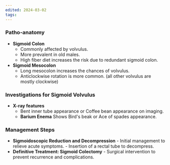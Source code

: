 ```yaml
---
edited: 2024-03-02
tags:
---
```


### Patho-anatomy
- **Sigmoid Colon**
  - Commonly affected by volvulus.
  - More prevalent in old males.
  - High fiber diet increases the risk due to redundant sigmoid colon.
- **Sigmoid Mesocolon**
  - Long mesocolon increases the chances of volvulus.
  - Anticlockwise rotation is more common. (all other volvulus are mostly clockwise)

### Investigations for Sigmoid Volvulus
- **X-ray features**
	- Bent inner tube appearance or Coffee bean appearance on imaging.
	- **Barium Enema** Shows Bird's beak or Ace of spades appearance.

### Management Steps
- **Sigmoidoscopic Reduction and Decompression**
	   - Initial management to relieve acute symptoms.
	   - Insertion of a rectal tube to decompress.
- **Definitive Treatment: Sigmoid Colectomy**
	   - Surgical intervention to prevent recurrence and complications.


